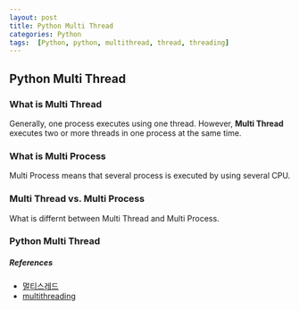 ```yaml
---
layout: post
title: Python Multi Thread
categories: Python
tags:  [Python, python, multithread, thread, threading]
---
```


## Python Multi Thread
### What is Multi Thread
Generally, one process executes using one thread. However, **Multi Thread** executes two or more threads in one process at the same time.

### What is Multi Process
Multi Process means that several process is executed by using several CPU.

### Multi Thread vs. Multi Process
What is differnt between Multi Thread and Multi Process.

### Python Multi Thread


##### References
- [멀티스레드](http://www.tcpschool.com/java/java_thread_multi)
- [multithreading](https://www.techtarget.com/whatis/definition/multithreading)